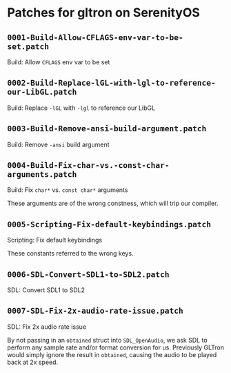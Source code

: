 # Patches for gltron on SerenityOS

## `0001-Build-Allow-CFLAGS-env-var-to-be-set.patch`

Build: Allow `CFLAGS` env var to be set


## `0002-Build-Replace-lGL-with-lgl-to-reference-our-LibGL.patch`

Build: Replace `-lGL` with `-lgl` to reference our LibGL


## `0003-Build-Remove-ansi-build-argument.patch`

Build: Remove `-ansi` build argument


## `0004-Build-Fix-char-vs.-const-char-arguments.patch`

Build: Fix `char*` vs. `const char*` arguments

These arguments are of the wrong constness, which will trip our
compiler.

## `0005-Scripting-Fix-default-keybindings.patch`

Scripting: Fix default keybindings

These constants referred to the wrong keys.

## `0006-SDL-Convert-SDL1-to-SDL2.patch`

SDL: Convert SDL1 to SDL2


## `0007-SDL-Fix-2x-audio-rate-issue.patch`

SDL: Fix 2x audio rate issue

By not passing in an `obtained` struct into `SDL_OpenAudio`, we ask SDL
to perform any sample rate and/or format conversion for us. Previously
GLTron would simply ignore the result in `obtained`, causing the audio
to be played back at 2x speed.

